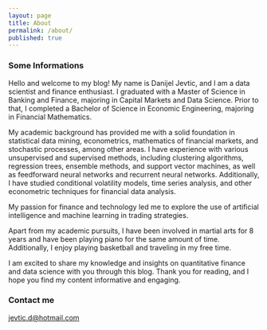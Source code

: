 ```yaml
---
layout: page
title: About
permalink: /about/
published: true
---
```



### Some Informations

Hello and welcome to my blog! My name is Danijel Jevtic, and I am a data scientist and finance enthusiast. I graduated with a Master of Science in Banking and Finance, majoring in Capital Markets and Data Science. Prior to that, I completed a Bachelor of Science in Economic Engineering, majoring in Financial Mathematics.

My academic background has provided me with a solid foundation in statistical data mining, econometrics, mathematics of financial markets, and stochastic processes, among other areas. I have experience with various unsupervised and supervised methods, including clustering algorithms, regression trees, ensemble methods, and support vector machines, as well as feedforward neural networks and recurrent neural networks. Additionally, I have studied conditional volatility models, time series analysis, and other econometric techniques for financial data analysis.

My passion for finance and technology led me to explore the use of artificial intelligence and machine learning in trading strategies. 

Apart from my academic pursuits, I have been involved in martial arts for 8 years and have been playing piano for the same amount of time. Additionally, I enjoy playing basketball and traveling in my free time.

I am excited to share my knowledge and insights on quantitative finance and data science with you through this blog. Thank you for reading, and I hope you find my content informative and engaging.

### Contact me

[jevtic.d@hotmail.com](mailto:jevtic.d@hotmail.com)
